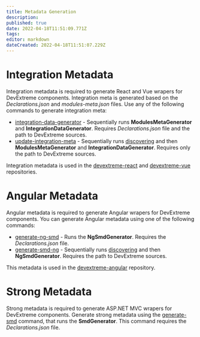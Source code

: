 ```yaml
---
title: Metadata Generation
description: 
published: true
date: 2022-04-18T11:51:09.771Z
tags: 
editor: markdown
dateCreated: 2022-04-18T11:51:07.229Z
---
```


# Integration Metadata

Integration metadata is required to generate React and Vue wrapers for DevExtreme components. Integration meta is generated based on the *Declarations.json* and *modules-meta.json* files. Use any of the following commands to generate integration meta:

- [integration-data-generator](Commands#integration-data-generator) - Sequentially runs **ModulesMetaGenerator** and **IntegrationDataGenerator**. Requires *Declarations.json* file and the path to DevExtreme sources.
- [update-integration-meta](Commands#update-integration-meta) - Sequentially runs [discovering](Discovering) and then **ModulesMetaGenerator** and **IntegrationDataGenerator**. Requires only the path to DevExtreme sources.


Integration metadata is used in the [devextreme-react](https://github.com/DevExpress/devextreme-react) and [devextreme-vue](https://github.com/DevExpress/devextreme-vue) repositories.

# Angular Metadata

Angular metadata is required to generate Angular wrapers for DevExtreme components. You can generate Angular metadata using one of the following commands:

- [generate-ng-smd](Commands#generate-ng-smd) - Runs the **NgSmdGenerator**. Requires the *Declarations.json* file.
- [generate-smd-ng](Commands#generate-smd-ng) - Sequentially runs [discovering](Discovering) and then **NgSmdGenerator**. Requires the path to DevExtreme sources.

This metadata is used in the [devextreme-angular](https://github.com/DevExpress/devextreme-angular) repository.

# Strong Metadata

Strong metadata is required to generate ASP.NET MVC wrapers for DevExtreme components. Generate strong metadata using the [generate-smd](Commands#generate-smd) command, that runs the **SmdGenerator**. This command requires the *Declarations.json* file.
